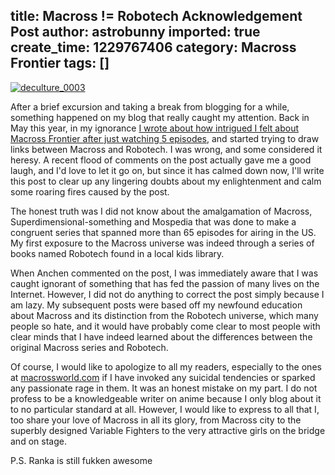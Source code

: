title: Macross != Robotech Acknowledgement Post
author: astrobunny
imported: true
create_time: 1229767406
category: Macross Frontier
tags: []
---
 [![](wp-uploads/2008/12/deculture_0003-500x704.jpg "deculture\_0003")](/images/wp-uploads/2008/12/deculture_0003.jpg)  
  
After a brief excursion and taking a break from blogging for a while, something happened on my blog that really caught my attention. Back in May this year, in my ignorance [I wrote about how intrigued I felt about Macross Frontier after just watching 5 episodes](http://www.astrobunny.net/2008/05/15/macross-frontier/), and started trying to draw links between Macross and Robotech. I was wrong, and some considered it heresy. A recent flood of comments on the post actually gave me a good laugh, and I'd love to let it go on, but since it has calmed down now, I'll write this post to clear up any lingering doubts about my enlightenment and calm some roaring fires caused by the post.  
  
<!--more-->  
  
The honest truth was I did not know about the amalgamation of Macross, Superdimensional-something and Mospedia that was done to make a congruent series that spanned more than 65 episodes for airing in the US. My first exposure to the Macross universe was indeed through a series of books named Robotech found in a local kids library.  
  
When Anchen commented on the post, I was immediately aware that I was caught ignorant of something that has fed the passion of many lives on the Internet. However, I did not do anything to correct the post simply because I am lazy. My subsequent posts were based off my newfound education about Macross and its distinction from the Robotech universe, which many people so hate, and it would have probably come clear to most people with clear minds that I have indeed learned about the differences between the original Macross series and Robotech.  
  
Of course, I would like to apologize to all my readers, especially to the ones at [macrossworld.com](http://www.macrossworld.com/mwf/index.php?showtopic=28539&st=20) if I have invoked any suicidal tendencies or sparked any passionate rage in them. It was an honest mistake on my part. I do not profess to be a knowledgeable writer on anime because I only blog about it to no particular standard at all. However, I would like to express to all that I, too share your love of Macross in all its glory, from Macross city to the superbly designed Variable Fighters to the very attractive girls on the bridge and on stage.  
  
P.S. Ranka is still fukken awesome